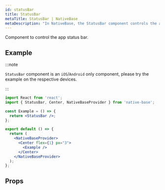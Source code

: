 ```yaml
---
id: statusBar
title: StatusBar
metaTitle: StatusBar | NativeBase
metaDescription: "In NativeBase, the StatusBar component controls the app's status bar. Read this document for more information and examples on the use of StatusBar."
---
```


Component to control the app status bar.

## Example

:::note

`StatusBar` component is an `iOS`/`Android` only component, please try the example on the respective devices.

:::

```jsx isSnackPlayer name=StatusBar
import React from 'react';
import { StatusBar, Center, NativeBaseProvider } from 'native-base';

const Example = () => {
  return <StatusBar />;
};

export default () => {
  return (
    <NativeBaseProvider>
      <Center flex={1} px="3">
        <Example />
      </Center>
    </NativeBaseProvider>
  );
};
```

<!--
```ComponentSnackPlayer path=basic,StatusBar,Basic.tsx

``` -->

## Props

```ComponentPropTable path=basic,StatusBar,StatusBar.tsx showStylingProps=true

```
